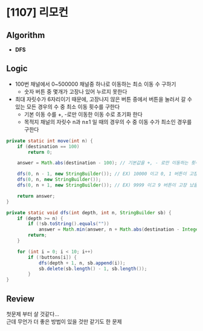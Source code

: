 # [1107] 리모컨
## Algorithm
- **DFS**

## Logic
- 100번 채널에서 0~500000 채널중 하나로 이동하는 최소 이동 수 구하기
  - 숫자 버튼 중 몇개가 고장나 있어 누르지 못한다
- 최대 자릿수가 6자리이기 때문에, 고장나지 않은 버튼 중에서 버튼을 눌러서 갈 수 있는 모든 경우의 수 중 최소 이동 횟수를 구한다
  - 기본 이동 수를 +, -로만 이동한 이동 수로 초기화 한다
  - 목적지 채널의 자릿수 n과 n±1 일 때의 경우의 수 중 이동 수가 최소인 경우를 구한다

```java
private static int move(int n) {
    if (destination == 100)
        return 0;

    answer = Math.abs(destination - 100); // 기본값을 +, - 로만 이동하는 횟수로 설정

    dfs(0, n - 1, new StringBuilder()); // EX) 10000 이고 0, 1 버튼이 고장 났을 때 9999가 제일 최소 횟수
    dfs(0, n, new StringBuilder());
    dfs(0, n + 1, new StringBuilder()); // EX) 9999 이고 9 버튼이 고장 났을 때 10000이 제일 최소 횟수

    return answer;
}

private static void dfs(int depth, int n, StringBuilder sb) {
    if (depth >= n) {
        if (!sb.toString().equals(""))
            answer = Math.min(answer, n + Math.abs(destination - Integer.parseInt(sb.toString())));
        return;
    }

    for (int i = 0; i < 10; i++)
        if (!buttons[i]) {
            dfs(depth + 1, n, sb.append(i));
            sb.delete(sb.length() - 1, sb.length());
        }
}
```

## Review
첫문제 부터 살 것같다...  
근데 무언가 더 좋은 방법이 있을 것만 같기도 한 문제